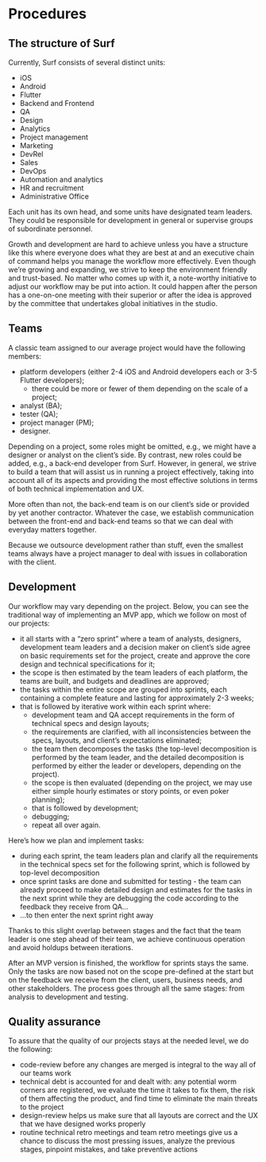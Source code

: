 # Procedures

## The structure of Surf

Currently, Surf consists of several distinct units:
- iOS
- Android
- Flutter
- Backend and Frontend
- QA
- Design
- Analytics
- Project management
- Marketing
- DevRel
- Sales
- DevOps
- Automation and analytics
- HR and recruitment
- Administrative Office

Each unit has its own head, and some units have designated team leaders. They could be responsible for development in general or supervise groups of subordinate personnel.

Growth and development are hard to achieve unless you have a structure like this where everyone does what they are best at and an executive chain of command helps you manage the workflow more effectively. Even though we’re growing and expanding, we strive to keep the environment friendly and trust-based. No matter who comes up with it, a note-worthy initiative to adjust our workflow may be put into action. It could happen after the person has a one-on-one meeting with their superior or after the idea is approved by the committee that undertakes global initiatives in the studio.

## Teams

A classic team assigned to our average project would have the following members:
- platform developers (either 2-4 iOS and Android developers each or 3-5 Flutter developers);
    - there could be more or fewer of them depending on the scale of a project;
- analyst (BA);
- tester (QA);
- project manager (PM);
- designer.

Depending on a project, some roles might be omitted, e.g., we might have a designer or analyst on the client’s side. By contrast, new roles could be added, e.g., a back-end developer from Surf. However, in general, we strive to build a team that will assist us in running a project effectively, taking into account all of its aspects and providing the most effective solutions in terms of both technical implementation and UX.

More often than not, the back-end team is on our client’s side or provided by yet another contractor. Whatever the case, we establish communication between the front-end and back-end teams so that we can deal with everyday matters together.

Because we outsource development rather than stuff, even the smallest teams always have a project manager to deal with issues in collaboration with the client.

## Development

Our workflow may vary depending on the project. Below, you can see the traditional way of implementing an MVP app, which we follow on most of our projects:
- it all starts with a “zero sprint” where a team of analysts, designers, development team leaders and a decision maker on client’s side agree on basic requirements set for the project, create and approve the core design and technical specifications for it;
- the scope is then estimated by the team leaders of each platform, the teams are built, and budgets and deadlines are approved;
- the tasks within the entire scope are grouped into sprints, each containing a complete feature and lasting for approximately 2-3 weeks;
- that is followed by iterative work within each sprint where:
    - development team and QA accept requirements in the form of technical specs and design layouts;
    - the requirements are clarified, with all inconsistencies between the specs, layouts, and client’s expectations eliminated;
    - the team then decomposes the tasks (the top-level decomposition is performed by the team leader, and the detailed decomposition is performed by either the leader or developers, depending on the project).
    - the scope is then evaluated (depending on the project, we may use either simple hourly estimates or story points, or even poker planning);
    - that is followed by development;
    - debugging;
    - repeat all over again.

Here’s how we plan and implement tasks:
- during each sprint, the team leaders plan and clarify all the requirements in the technical specs set for the following sprint, which is followed by top-level decomposition
- once sprint tasks are done and submitted for testing - the team can already proceed to make detailed design and estimates for the tasks in the next sprint while they are debugging the code according to the feedback they receive from QA…
- …to then enter the next sprint right away

Thanks to this slight overlap between stages and the fact that the team leader is one step ahead of their team, we achieve continuous operation and avoid holdups between iterations.

After an MVP version is finished, the workflow for sprints stays the same. Only the tasks are now based not on the scope pre-defined at the start but on the feedback we receive from the client, users, business needs, and other stakeholders. The process goes through all the same stages: from analysis to development and testing.

## Quality assurance

To assure that the quality of our projects stays at the needed level, we do the following:
- code-review before any changes are merged is integral to the way all of our teams work
- technical debt is accounted for and dealt with: any potential worm corners are registered, we evaluate the time it takes to fix them, the risk of them affecting the product, and find time to eliminate the main threats to the project
- design-review helps us make sure that all layouts are correct and the UX that we have designed works properly
- routine technical retro meetings and team retro meetings give us a chance to discuss the most pressing issues, analyze the previous stages, pinpoint mistakes, and take preventive actions